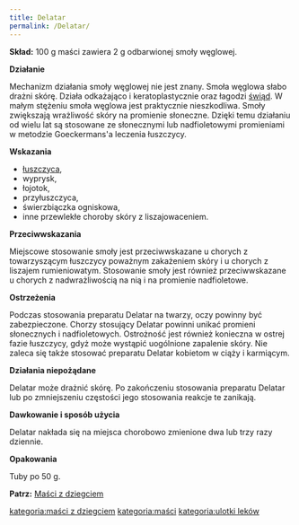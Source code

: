 ```yaml
---
title: Delatar
permalink: /Delatar/
---
```


**Skład:** 100 g maści zawiera 2 g odbarwionej smoły węglowej.

**Działanie**

Mechanizm działania smoły węglowej nie jest znany. Smoła węglowa słabo drażni skórę. Działa odkażająco i keratoplastycznie oraz łagodzi [świąd](/atopedia/świąd "wikilink"). W małym stężeniu smoła węglowa jest praktycznie nieszkodliwa. Smoły zwiększają wrażliwość skóry na promienie słoneczne. Dzięki temu działaniu od wielu lat są stosowane ze słonecznymi lub nadfioletowymi promieniami w metodzie Goeckermans'a leczenia łuszczycy.

**Wskazania**

-   [łuszczyca](/atopedia/łuszczyca "wikilink"),
-   wyprysk,
-   łojotok,
-   przyłuszczyca,
-   świerzbiączka ogniskowa,
-   inne przewlekłe choroby skóry z liszajowaceniem.

**Przeciwwskazania**

Miejscowe stosowanie smoły jest przeciwwskazane u chorych z towarzyszącym łuszczycy poważnym zakażeniem skóry i u chorych z liszajem rumieniowatym. Stosowanie smoły jest również przeciwwskazane u chorych z nadwrażliwością na nią i na promienie nadfioletowe.

**Ostrzeżenia**

Podczas stosowania preparatu Delatar na twarzy, oczy powinny być zabezpieczone. Chorzy stosujący Delatar powinni unikać promieni słonecznych i nadfioletowych. Ostrożność jest również konieczna w ostrej fazie łuszczycy, gdyż może wystąpić uogólnione zapalenie skóry. Nie zaleca się także stosować preparatu Delatar kobietom w ciąży i karmiącym.

**Działania niepożądane**

Delatar może drażnić skórę. Po zakończeniu stosowania preparatu Delatar lub po zmniejszeniu częstości jego stosowania reakcje te zanikają.

**Dawkowanie i sposób użycia**

Delatar nakłada się na miejsca chorobowo zmienione dwa lub trzy razy dziennie.

**Opakowania**

Tuby po 50 g.

**Patrz:** [Maści z dziegciem](/atopedia/Maści_z_dziegciem "wikilink")

[kategoria:maści z dziegciem](/atopedia/kategoria:maści_z_dziegciem "wikilink") [kategoria:maści](/atopedia/kategoria:maści "wikilink") [kategoria:ulotki leków](/atopedia/kategoria:ulotki_leków "wikilink")